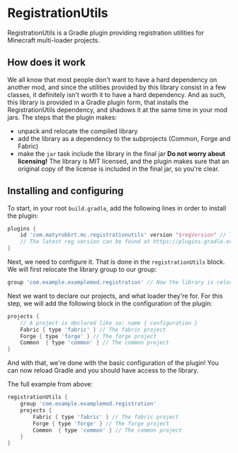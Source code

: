 # RegistrationUtils
RegistrationUtils is a Gradle plugin providing registration utilities for Minecraft multi-loader projects.

## How does it work
We all know that most people don't want to have a hard dependency on another mod, and since the utilities provided by this library consist in a few classes, it definitely isn't worth it to have a hard dependency.
And as such, this library is provided in a Gradle plugin form, that installs the RegistrationUtils dependency, and shadows it at the same time in your mod jars.
The steps that the plugin makes:
- unpack and relocate the compiled library
- add the library as a dependency to the subprojects (Common, Forge and Fabric)
- make the `jar` task include the library in the final jar
**Do not worry about licensing!** The library is MIT licensed, and the plugin makes sure that an original copy of the license is included in the final jar, so you're clear.

## Installing and configuring
To start, in your root `build.gradle`, add the following lines in order to install the plugin:
```groovy
plugins {
    id 'com.matyrobbrt.mc.registrationutils' version "$regVersion" // The plugin is located at the Gradle plugin portal
    // The latest reg version can be found at https://plugins.gradle.org/plugin/com.matyrobbrt.mc.registrationutils
}
```
Next, we need to configure it. That is done in the `registrationUtils` block.
We will first relocate the library group to our group:
```groovy
group 'com.example.examplemod.registration' // Now the library is relocated to `com.example.examplemod.registration`
```
Next we want to declare our projects, and what loader they're for. For this step, we will add the following block in the configuration of the plugin:
```groovy
projects {
    // A project is declared like so: name { configuration }
    Fabric { type 'fabric' } // The fabric project
    Forge { type 'forge' } // The forge project
    Common  { type 'common' } // The common project
}
```
And with that, we're done with the basic configuration of the plugin!
You can now reload Gradle and you should have access to the library.

The full example from above:
```groovy
registrationUtils {
    group 'com.example.examplemod.registration'
    projects {
        Fabric { type 'fabric' } // The fabric project
        Forge { type 'forge' } // The forge project
        Common  { type 'common' } // The common project
    }
}
```